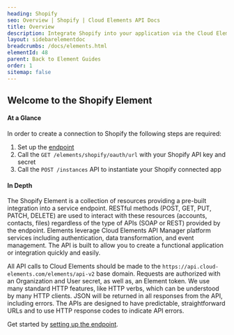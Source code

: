```yaml
---
heading: Shopify
seo: Overview | Shopify | Cloud Elements API Docs
title: Overview
description: Integrate Shopify into your application via the Cloud Elements APIs.
layout: sidebarelementdoc
breadcrumbs: /docs/elements.html
elementId: 48
parent: Back to Element Guides
order: 1
sitemap: false
---
```


## Welcome to the Shopify Element


#### At a Glance

In order to create a connection to Shopify the following steps are required:

1. Set up the [endpoint](shopify-endpoint-setup.html)
2. Call the `GET /elements/shopify/oauth/url` with your Shopify API key and secret
3. Call the `POST /instances` API to instantiate your Shopify connected app

#### In Depth

The Shopify Element is a collection of resources providing a pre-built integration into a service endpoint. RESTful methods (POST, GET, PUT, PATCH, DELETE) are used to interact with these resources (accounts, contacts, files) regardless of the type of APIs (SOAP or REST) provided by the endpoint. Elements leverage Cloud Elements API Manager platform services including authentication, data transformation, and event management.  The API is built to allow you to create a functional application or integration quickly and easily.

All API calls to Cloud Elements should be made to the `https://api.cloud-elements.com/elements/api-v2` base domain. Requests are authorized with an Organization and User secret, as well as, an Element token.  We use many standard HTTP features, like HTTP verbs, which can be understood by many HTTP clients. JSON will be returned in all responses from the API, including errors. The APIs are designed to have predictable, straightforward URLs and to use HTTP response codes to indicate API errors.

Get started by [setting up the endpoint](shopify-endpoint-setup.html).
